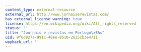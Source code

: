 ```yaml
---
content_type: external-resource
external_url: http://www.jornaiserevistas.com/
has_external_license_warning: true
license: https://en.wikipedia.org/wiki/All_rights_reserved
status: ''
title: "Journais e revistas em Portugu\xEAs"
uid: 9f6d927a-991c-48ee-8b10-2625cb3e4711
wayback_url: ''
---
```


